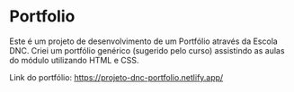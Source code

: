 # Portfolio
Este é um projeto de desenvolvimento de um Portfólio através da Escola DNC. Criei um portfólio genérico (sugerido pelo curso) assistindo as aulas do módulo utilizando HTML e CSS.

Link do portfólio: https://projeto-dnc-portfolio.netlify.app/
